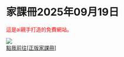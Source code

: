 <!DOCTYPE html>
<html lang="zh-CN">
<body>
     <html lang="zh-Hant">
     <head>
    <meta charset="UTF-8">
    <meta name="viewport" content="width=device-width, initial-scale=1.0">
             <h1>家課冊2025年09月19日</h1>
           <p><font color="#f00"> 這是ai親手打造的免費網站。 </font></p>
   <div id="image-container" class="image-container"> 
     <img src="https://camo.githubusercontent.com/1fadce43e8329df267ad42ed9e0218bd86ba37ea7a2a6985f6c55cac632289f2/68747470733a2f2f6d656469612d686b67342d322e63646e2e77686174736170702e6e65742f762f7436312e32343639342d32342f3533333537373930355f313532343536353635323233313037345f363133303535383331323737333334363630355f6e2e6a70673f6363623d31312d34266f683d30315f513541613267463159776d456e62696d4b43484d6b3463486a656837464c57786a47395f38524a6731344c4d66572d546641266f653d3638444238353134265f6e635f7369643d356530336530265f6e635f6361743d313038"  > 
       </div>
    </div>
         </head>
     <a href="https://hinson.qzz.io/cms/">點我前往[正版家課冊]</a>
</body>
</html>
